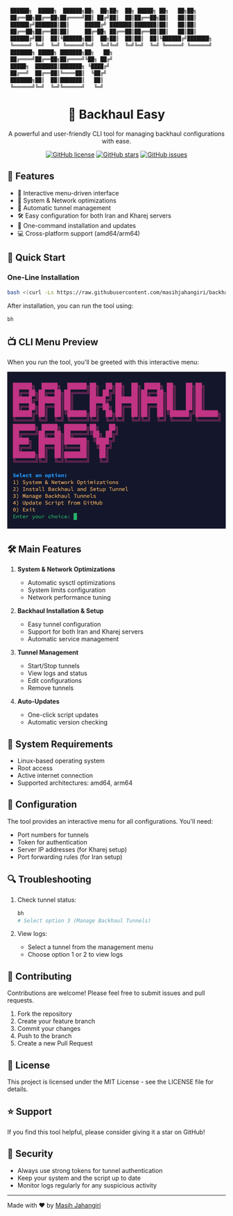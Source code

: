 ```ascii
 ██████╗  █████╗  ██████╗██╗  ██╗██╗  ██╗ █████╗ ██╗   ██╗██╗     
 ██╔══██╗██╔══██╗██╔════╝██║ ██╔╝██║  ██║██╔══██╗██║   ██║██║     
 ██████╔╝███████║██║     █████╔╝ ███████║███████║██║   ██║██║     
 ██╔══██╗██╔══██║██║     ██╔═██╗ ██╔══██║██╔══██║██║   ██║██║     
 ██████╔╝██║  ██║╚██████╗██║  ██╗██║  ██║██║  ██║╚██████╔╝███████╗
 ╚═════╝ ╚═╝  ╚═╝ ╚═════╝╚═╝  ╚═╝╚═╝  ╚═╝╚═╝  ╚═╝ ╚═════╝ ╚══════╝
 ███████╗ █████╗ ███████╗██╗   ██╗
 ██╔════╝██╔══██╗██╔════╝╚██╗ ██╔╝
 █████╗  ███████║███████╗ ╚████╔╝ 
 ██╔══╝  ██╔══██║╚════██║  ╚██╔╝  
 ███████╗██║  ██║███████║   ██║   
 ╚══════╝╚═╝  ╚═╝╚══════╝   ╚═╝   
```

<div align="center">
  
# 🚀 Backhaul Easy

A powerful and user-friendly CLI tool for managing backhaul configurations with ease.

[![GitHub license](https://img.shields.io/github/license/masihjahangiri/backhaul-easy)](https://github.com/masihjahangiri/backhaul-easy/blob/main/LICENSE)
[![GitHub stars](https://img.shields.io/github/stars/masihjahangiri/backhaul-easy)](https://github.com/masihjahangiri/backhaul-easy/stargazers)
[![GitHub issues](https://img.shields.io/github/issues/masihjahangiri/backhaul-easy)](https://github.com/masihjahangiri/backhaul-easy/issues)

</div>

## 🌟 Features

- 📱 Interactive menu-driven interface
- 🔧 System & Network optimizations
- 🔄 Automatic tunnel management
- 🛠️ Easy configuration for both Iran and Kharej servers
- 🔄 One-command installation and updates
- 💻 Cross-platform support (amd64/arm64)

## 🚀 Quick Start

### One-Line Installation

```bash
bash <(curl -Ls https://raw.githubusercontent.com/masihjahangiri/backhaul-easy/main/script.sh)
```

After installation, you can run the tool using:

```bash
bh
```

## 📺 CLI Menu Preview

When you run the tool, you'll be greeted with this interactive menu:

<img src="./img/backhal-easy-cli-menu-preview.webp" alt="Backhaul Easy CLI Menu Preview" width="800">

## 🛠️ Main Features

1. **System & Network Optimizations**
   - Automatic sysctl optimizations
   - System limits configuration
   - Network performance tuning

2. **Backhaul Installation & Setup**
   - Easy tunnel configuration
   - Support for both Iran and Kharej servers
   - Automatic service management

3. **Tunnel Management**
   - Start/Stop tunnels
   - View logs and status
   - Edit configurations
   - Remove tunnels

4. **Auto-Updates**
   - One-click script updates
   - Automatic version checking

## 🔧 System Requirements

- Linux-based operating system
- Root access
- Active internet connection
- Supported architectures: amd64, arm64

## 📝 Configuration

The tool provides an interactive menu for all configurations. You'll need:

- Port numbers for tunnels
- Token for authentication
- Server IP addresses (for Kharej setup)
- Port forwarding rules (for Iran setup)

## 🔍 Troubleshooting

1. Check tunnel status:
   ```bash
   bh
   # Select option 3 (Manage Backhaul Tunnels)
   ```

2. View logs:
   - Select a tunnel from the management menu
   - Choose option 1 or 2 to view logs

## 🤝 Contributing

Contributions are welcome! Please feel free to submit issues and pull requests.

1. Fork the repository
2. Create your feature branch
3. Commit your changes
4. Push to the branch
5. Create a new Pull Request

## 📜 License

This project is licensed under the MIT License - see the LICENSE file for details.

## ⭐ Support

If you find this tool helpful, please consider giving it a star on GitHub!

## 🔐 Security

- Always use strong tokens for tunnel authentication
- Keep your system and the script up to date
- Monitor logs regularly for any suspicious activity

---

Made with ❤️ by [Masih Jahangiri](https://github.com/masihjahangiri)
